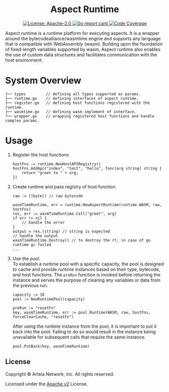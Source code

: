 
<div align="center">
  <h1> Aspect Runtime </h1>
</div>

<div align="center">
  <a href="https://github.com/cosmos/cosmos-sdk/blob/main/LICENSE">
    <img alt="License: Apache-2.0" src="https://img.shields.io/github/license/cosmos/cosmos-sdk.svg" />
  </a>
  <a href="https://goreportcard.com/report/github.com/cosmos/cosmos-sdk">
    <img alt="Go report card" src="https://goreportcard.com/badge/github.com/cosmos/cosmos-sdk" />
  </a>
  <a href="https://codecov.io/gh/cosmos/cosmos-sdk">
    <img alt="Code Coverage" src="https://codecov.io/gh/cosmos/cosmos-sdk/branch/main/graph/badge.svg" />
  </a>
</div>

Aspect runtime is a runtime platform for executing aspects. It is a wrapper around the bytecodealliance/wasmtime engine and supports any language that is compatible with WebAssembly (wasm). Building upon the foundation of fixed-length variables supported by wasm, Aspect runtime also enables the use of custom data structures and facilitates communication with the host environment.


# System Overview

```shell
├── types         // defining all types supported as params.
├── runtime.go    // defining interfaces of aspect runtime.
├── register.go   // defining host functions registered with the runtime.
├── wasmtime.go   // defining wasm implement of interface.
└── wrapper.go    // wrapping registered host functions and handle complex params.

```

# Usage
1. Register the host functions
    ```
    hostFns := runtime.NewHostAPIRegistry()
    hostFns.AddApi("index", "test", "hello", func(arg string) string {
        return "greet to " + arg;
    })
    ```
2. Create runtime and pass registry of host function.
    ```
    raw := []byte() // raw bytecode

    wasmTimeRuntime, err = runtime.NewAspectRuntime(runtime.WASM, raw, hostFns)
    res, err := wasmTimeRuntime.Call("greet", arg)
    if err != nil {
        // handle the error
    }
    output = res.(string) // string is expected
    // handle the output
    wasmTimeRuntime.Destroy() // to destroy the rt, in case of go runtime gc failed
    ...
    ```
3. Use the pool.
    <br/>To establish a runtime pool with a specific capacity, the pool is designed to cache and provide runtime instances based on their type, bytecode, and host functions.
    The `preRun` function is invoked before returning the instance and serves the purpose of clearing any variables or data from the previous run.
    ```
    capacity := 10
	pool := NewRuntimePool(capacity)

    preRun := "resetFn"
    key, wasmTimeRuntime, err := pool.Runtime(WASM, raw, hostFns, forceClearCache, "resetFn")

    ```
    After using the runtime instance from the pool, it is important to put it back into the pool. Failing to do so would result in the instance being unavailable for subsequent calls that require the same instance.
    ```
    pool.PutBack(key, wasmTimeRuntime)
    ```



## License
Copyright © Artela Network, Inc. All rights reserved.

Licensed under the [Apache v2](LICENSE) License.